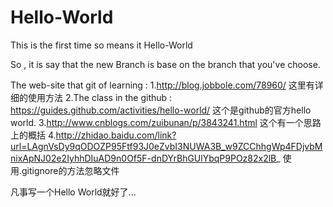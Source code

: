 # Hello-World
This is the first time so means it Hello-World


  So , it is say that the new Branch is base on the branch that you've choose.
  
  
  
The web-site that git of learning : 
  1.http://blog.jobbole.com/78960/  这里有详细的使用方法
  2.The class in the github : https://guides.github.com/activities/hello-world/  这个是github的官方hello world.
  3.http://www.cnblogs.com/zuibunan/p/3843241.html  这个有一个思路上的概括
  4.http://zhidao.baidu.com/link?url=LAgnVsDy9qODOZP95Ftf93J0eZvbI3NUWA3B_w9ZCChhgWp4FDjvbMnixApNJ02e2IyhhDIuAD9n0Of5F-dnDYrBhGUlYbqP9POz82x2lB_  使用.gitignore的方法忽略文件
  
凡事写一个Hello World就好了...
